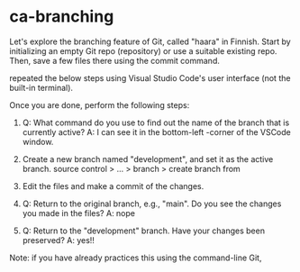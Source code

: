 # ca-branching
Let's explore the branching feature of Git, called "haara" in Finnish. Start by initializing an empty Git
repo (repository) or use a suitable existing repo. Then, save a few files there using the commit command.

repeated the below steps using Visual Studio Code's user interface (not the built-in terminal).

Once you are done, perform the following steps:

1.  Q: What command do you use to find out the name of the branch that is currently active?
    A: I can see it in the bottom-left -corner of the VSCode window.

2.  Create a new branch named "development", and set it as the active branch.
    source control > ... > branch > create branch from
    
3. Edit the files and make a commit of the changes.

4.  Q: Return to the original branch, e.g., "main". Do you see the changes you made in the files? 
    A: nope
    
5.  Q: Return to the "development" branch. Have your changes been preserved?
    A: yes!!

Note: if you have already practices this using the command-line Git, 
